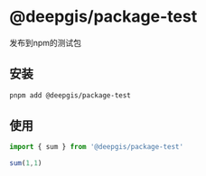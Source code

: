 # @deepgis/package-test

发布到npm的测试包

## 安装

```bash
pnpm add @deepgis/package-test
```

## 使用

```js
import { sum } from '@deepgis/package-test'

sum(1,1)
```